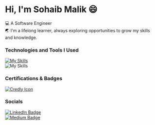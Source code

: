 # Hi, I'm Sohaib Malik 😄

💻 A Software Engineer
<br/>
🌏 I'm a lifelong learner, always exploring opportunities to grow my skills and knowledge.


### Technologies and Tools I Used
[![My Skills](https://skillicons.dev/icons?i=html,css,js,jest,react,next,scss,tailwind,figma)](https://skillicons.dev)
</br>
![My Skills](https://go-skill-icons.vercel.app/api/icons?i=mongodb,git,githubcopilot&titles=true&theme=dark)


### Certifications & Badges
[![Credly Icon](https://info.credly.com/hubfs/Credly_images_2022/Logo.svg)](https://www.credly.com/users/sohaibmalikdev)

### Socials
<div id="badges">
    <a href="https://www.linkedin.com/in/sohaibmalikdev">
    <img src="https://img.shields.io/badge/LinkedIn-blue?style=for-the-badge&logo=LinkedIn&logoColor=white" alt="LinkedIn Badge"/>
  </a>
</br>
    <a href="https://medium.com/@sohaibmalikdev">
     <img src="https://img.shields.io/badge/Medium-black?style=for-the-badge&logo=Medium&logoColor=white" alt="Medium Badge"/>
  </a>
  </div>
 
</div>    
</body>
</html>
    
<!---
sohvibdev/sohvibdev is a ✨ special ✨ repository because its `README.md` (this file) appears on your GitHub profile.
You can click the Preview link to take a look at your changes.
--->
